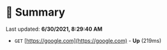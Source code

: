 # 📖 Summary
Last updated: **6/30/2021, 8:29:40 AM**

- `GET` [https://google.com](https://google.com) - **Up** (219ms)
